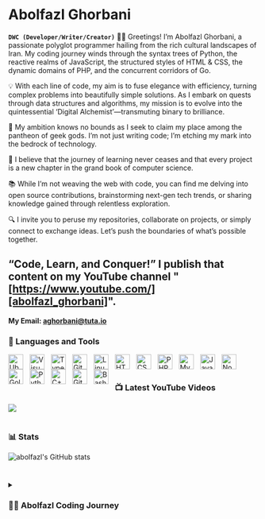 # Abolfazl Ghorbani

**`DWC (Developer/Writer/Creator)`**
👨‍💻 Greetings! I’m Abolfazl Ghorbani, a passionate polyglot programmer hailing from the rich cultural landscapes of Iran. My coding journey winds through the syntax trees of Python, the reactive realms of JavaScript, the structured styles of HTML & CSS, the dynamic domains of PHP, and the concurrent corridors of Go.

💡 With each line of code, my aim is to fuse elegance with efficiency, turning complex problems into beautifully simple solutions. As I embark on quests through data structures and algorithms, my mission is to evolve into the quintessential ‘Digital Alchemist’—transmuting binary to brilliance.

🚀 My ambition knows no bounds as I seek to claim my place among the pantheon of geek gods. I’m not just writing code; I’m etching my mark into the bedrock of technology.

🌱 I believe that the journey of learning never ceases and that every project is a new chapter in the grand book of computer science.

📚 While I’m not weaving the web with code, you can find me delving into open source contributions, brainstorming next-gen tech trends, or sharing knowledge gained through relentless exploration.

🔍 I invite you to peruse my repositories, collaborate on projects, or simply connect to exchange ideas. Let’s push the boundaries of what’s possible together.

“Code, Learn, and Conquer!”
I publish that content on my YouTube channel "[https://www.youtube.com/][abolfazl_ghorbani]".
---
<strong>My Email: aghorbani@tuta.io </strong>

### 🧰 Languages and Tools

<img align="left" alt="Ubuntu" width="30px" style="padding-right:10px;" src="https://cdn.jsdelivr.net/gh/devicons/devicon/icons/ubuntu/ubuntu-plain.svg" />
<img align="left" alt="Visualstudio" width="30px" style="padding-right:10px;" src="https://cdn.jsdelivr.net/gh/devicons/devicon/icons/visualstudio/visualstudio-plain.svg" />
<img align="left" alt="TypeScript" width="30px" style="padding-right:10px;" src="https://cdn.jsdelivr.net/gh/devicons/devicon/icons/typescript/typescript-plain.svg" />
<img align="left" alt="Git" width="30px" style="padding-right:10px;" src="https://cdn.jsdelivr.net/gh/devicons/devicon/icons/git/git-original.svg" />
<img align="left" alt="Linux" width="30px" style="padding-right:10px;" src="https://cdn.jsdelivr.net/gh/devicons/devicon/icons/linux/linux-original.svg" />
<img align="left" alt="HTML" width="30px" style="padding-right:10px;" src="https://cdn.jsdelivr.net/gh/devicons/devicon/icons/html5/html5-plain.svg" />
<img align="left" alt="CSS" width="30px" style="padding-right:10px;" src="https://cdn.jsdelivr.net/gh/devicons/devicon/icons/css3/css3-plain.svg" />
<img align="left" alt="PHP" width="30px" style="padding-right:10px;" src="https://cdn.jsdelivr.net/gh/devicons/devicon/icons/php/php-original.svg" />
<img align="left" alt="MySQL" width="30px" style="padding-right:10px;" src="https://cdn.jsdelivr.net/gh/devicons/devicon/icons/mysql/mysql-original-wordmark.svg" />
<img align="left" alt="JavaScript" width="30px" style="padding-right:10px;" src="https://cdn.jsdelivr.net/gh/devicons/devicon/icons/javascript/javascript-plain.svg" />
<img align="left" alt="NodeJS" width="30px" style="padding-right:10px;" src="https://cdn.jsdelivr.net/gh/devicons/devicon/icons/nodejs/nodejs-original.svg" />
<img align="left" alt="Golang" width="30px" style="padding-right:10px;" src="https://cdn.jsdelivr.net/gh/devicons/devicon/icons/go/go-original-wordmark.svg" />
<img align="left" alt="Python" width="30px" style="padding-right:10px;" src="https://cdn.jsdelivr.net/gh/devicons/devicon/icons/python/python-plain.svg" />
<img align="left" alt="C++" width="30px" style="padding-right:10px;" src="https://cdn.jsdelivr.net/gh/devicons/devicon/icons/cplusplus/cplusplus-line.svg" />
<img align="left" alt="GitHub" width="30px" style="padding-right:10px;" src="https://cdn.jsdelivr.net/gh/devicons/devicon/icons/github/github-original.svg" />
<img align="left" alt="Bash" width="30px" style="padding-right:10px;" src="https://cdn.jsdelivr.net/gh/devicons/devicon/icons/bash/bash-original.svg" />
<br />

#

### 📺 Latest YouTube Videos
<!-- BEGIN YOUTUBE-CARDS -->
<!-- END YOUTUBE-CARDS -->

[<img src="https://custom-icon-badges.demolab.com/badge/-Subscribe%20For%20More-red?style=for-the-badge&logo=video&logoColor=white"/>](https://www.youtube.com/?sub_confirmation=1)

#

### 📊 Stats

![abolfazl's GitHub stats](https://github-readme-stats.vercel.app/api?username=aghorbani84&show_icons=true&theme=gruvbox)

<!-- ![GitHub Streak](https://streak-stats.demolab.com?user=abolfazlghorbani369&theme=gruvbox&border_radius=4.5) -->

#

<details>
 <summary><h3>👨‍💻 Abolfazl Coding Journey</h3></summary>
Embarking from the rich cultural crossroads of Iran, I am Abolfazl Ghorbani, a fervent devotee of Linux and computation. My saga commenced circa 2016-17, amidst the academic trenches of computer science. With an insatiable thirst for knowledge, I plunged into the world of programming: absorbing code, Unix, Linux, and theoretical computer science, all the while self-guiding through the labyrinths of data science, python, and full-stack development.


My dreams were vivid—a self-fashioned app cradled in the niche of iOS. Yet, as Java’s allure intensified, so did my practical skills, leading me to a full-stack engineering role post-degree. Parallel to these endeavors ran my burgeoning affair with YouTube content creation, a platform for spreading insights and chronicles of my digital adventures.


The pull was undeniable. Forsaking traditional employment, I embraced the life of a full-time YouTuber, a maverick storyteller in the vast digital cosmos. But beneath the surface simmered a lingering unease, a whisper of a once-vivid dream to craft my creation, an app that was distinctly mine.


Today, as I navigate the euphoric yet perilous waters of content creation, the call to innovate echoes louder than ever. It’s time, once more, to court the discomfort of uncharted endeavors. With a burning resolve reignited, I set my sights on 2023—to return to my roots and bring to life the vision of my younger self.


To steer towards this frontier, I am recalibrating my life’s compass now, in the waning days of 2023. Measures are being set, content streamlined, ensuring that sustenance and dreams can coexist and flourish.


So, to those who’ve walked with me thus far, know this: The horizon beckons, and I, Abolfazl Ghorbani, am ready to chase it. The architect of dreams, the weaver of code, the unwavering creator—ready to embark upon the quest of once again becoming an app developer. The dream that never faded is now a vision soon to be realized. Await my arrival, for I will spare no effort in pursuit of this renewed calling.

[website]: https://abolfazlghorbani84.ir
[youtube]: https://youtube.com/
[Email]: admin@abolfazl.maskmy.id
